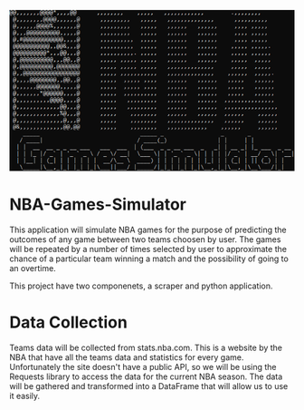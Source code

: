 ![NBA Game Simulator](header.png)

# NBA-Games-Simulator

This application will simulate NBA games for the purpose of predicting the outcomes of any game between two teams choosen by user. The games will be repeated by a number of times selected by user to approximate the chance of a particular team winning a match and the possibility of going to an overtime. 

This project have two componenets, a scraper and python application.

# Data Collection 
Teams data will be collected from stats.nba.com. This is a website by the NBA that have all the teams data and statistics for every game. Unfortunately the site doesn't have a public API, so we will be using the Requests library to access the data for the current NBA season. The data will be gathered and transformed into a DataFrame that will allow us to use it easily.
